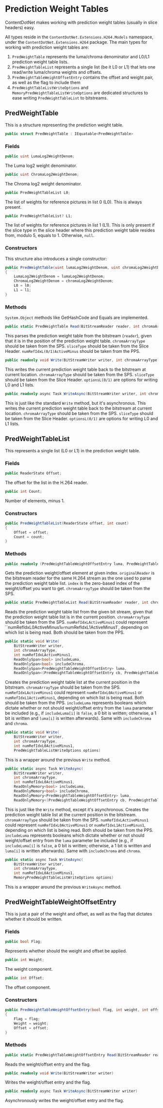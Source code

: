 # Prediction Weight Tables
ContentDotNet makes working with prediction weight tables (usually in slice headers) easy.

All types reside in the `ContentDotNet.Extensions.H264.Models` namespace, under the `ContentDotNet.Extensions.H264` package. The main types for working with prediction weight tables are:

1. `PredWeightTable` represents the luma/chroma denominator and L0/L1 prediction weight table lists.
2. `PredWeightTableList` represents a single list (be it L0 or L1) that lets one read/write luma/chroma weights and offsets.
3. `PredWeightTableWeightOffsetEntry` contains the offset and weight pair, as well as the flag to include them
4. `PredWeightTableListWriteOptions` and `MemoryPredWeightTableListWriteOptions` are dedicated structures to ease writing `PredWeightTableList` to bitstreams.

## PredWeightTable
This is a structure representing the prediction weight table.
```cs
public struct PredWeightTable : IEquatable<PredWeightTable>
```

### Fields

```cs
public uint LumaLog2WeightDenom;
```

The Luma log2 weight denominator.

```cs
public uint ChromaLog2WeightDenom;
```

The Chroma log2 weight denominator.

```cs
public PredWeightTableList L0;
```

The list of weights for reference pictures in list 0 (L0). This is always present.

```cs
public PredWeightTableList? L1;
```

The list of weights for reference pictures in list 1 (L1). This is only present if the slice type in the slice header where this prediction weight table resides from, modulo 5, equals to 1. Otherwise, `null`.

### Constructors

This structure also introduces a single constructor:
```cs
public PredWeightTable(uint lumaLog2WeightDenom, uint chromaLog2WeightDenom, PredWeightTableList l0, PredWeightTableList? l1)
{
    LumaLog2WeightDenom = lumaLog2WeightDenom;
    ChromaLog2WeightDenom = chromaLog2WeightDenom;
    L0 = l0;
    L1 = l1;
}
```

### Methods
`System.Object` methods like GetHashCode and Equals are implemented.

```cs
public static PredWeightTable Read(BitStreamReader reader, int chromaArrayType, int sliceType, int numRefIdxL0ActiveMinus1, int numRefIdxL1ActiveMinus1)
```
This parses the prediction weight table from the bitstream (`reader`), given that it is in the position of the prediction weight table. `chromaArrayType` should be taken from the SPS. `sliceType` should be taken from the Slice Header. `numRefIdxL(0/1)ActiveMinus` should be taken from the PPS.

```cs
public readonly void Write(BitStreamWriter writer, int chromaArrayType, int sliceType, PredWeightTableListWriteOptions optionsL0, PredWeightTableListWriteOptions optionsL1)
```
This writes the current prediction weight table back to the bitstream at current location. `chromaArrayType` should be taken from the SPS. `sliceType` should be taken from the Slice Header. `optionsL(0/1)` are options for writing L0 and L1 lists.

```cs
public readonly async Task WriteAsync(BitStreamWriter writer, int chromaArrayType, int sliceType, MemoryPredWeightTableListWriteOptions optionsL0, MemoryPredWeightTableListWriteOptions? optionsL1)
```

This is just like the standard `Write` method, but it's asynchronous. This writes the current prediction weight table back to the bitstream at current location. `chromaArrayType` should be taken from the SPS. `sliceType` should be taken from the Slice Header. `optionsL(0/1)` are options for writing L0 and L1 lists.

## PredWeightTableList
This represents a single list (L0 or L1) in the prediction weight table.

### Fields
```cs
public ReaderState Offset;
```
The offset for the list in the H.264 reader.

```cs
public int Count;
```
Number of elements, minus 1.

### Constructors
```cs
public PredWeightTableList(ReaderState offset, int count)
{
    Offset = offset;
    Count = count;
}
```

### Methods
```cs
public readonly (PredWeightTableWeightOffsetEntry luma, PredWeightTableWeightOffsetEntry chroma1, PredWeightTableWeightOffsetEntry chroma2) GetElement(BitStreamReader originalReader, int index, int chromaArrayType)
```
Gets the prediction weight/offset element at given index. `originalReader` is the bitstream reader for the same H.264 stream as the one used to parse the prediction weight table list. `index` is the zero-based index of the weight/offset you want to get. `chromaArrayType` should be taken from the SPS.

```cs
public static PredWeightTableList Read(BitStreamReader reader, int chromaArrayType, int numRefIdxLActiveMinus1)
```
Reads the prediction weight table list from the given bit stream, given that the prediction weight table list is in the current position. `chromaArrayType` should be taken from the SPS. `numRefIdxLActiveMinus1` could represent ``numRefIdxL0ActiveMinus1` or `numRefIdxL1ActiveMinus1`, depending on which list is being read. Both should be taken from the PPS.

```cs
public static void Write(
    BitStreamWriter writer,
    int chromaArrayType,
    int numRefIdxLActiveMinus1,
    ReadOnlySpan<bool> includeLuma,
    ReadOnlySpan<bool> includeChroma,
    ReadOnlySpan<PredWeightTableWeightOffsetEntry> luma,
    ReadOnlySpan<(PredWeightTableWeightOffsetEntry cb, PredWeightTableWeightOffsetEntry cr)> chroma)
```
Creates the prediction weight table list at the current position in the bitstream. `chromaArrayType` should be taken from the SPS. `numRefIdxLActiveMinus1` could represent `numRefIdxL0ActiveMinus1` or `numRefIdxL1ActiveMinus1`, depending on which list is being read. Both should be taken from the PPS. `includeLuma` represents booleans which dictate whether or not should weight/offset entry from the `luma` parameter be included (e.g., if `includeLuma[i]` is `false`, a 0 bit is written; otherwise, a 1 bit is written and `luma[i]` is written afterwards). Same with `includeChroma` and `chroma`.

```cs
public static void Write(
    BitStreamWriter writer,
    int chromaArrayType,
    int numRefIdxL0ActiveMinus1,
    PredWeightTableListWriteOptions options)
```
This is a wrapper around the previous `Write` method.

```cs
public static async Task WriteAsync(
    BitStreamWriter writer,
    int chromaArrayType,
    int numRefIdxL0ActiveMinus1,
    ReadOnlyMemory<bool> includeLuma,
    ReadOnlyMemory<bool> includeChroma,
    ReadOnlyMemory<PredWeightTableWeightOffsetEntry> luma,
    ReadOnlyMemory<(PredWeightTableWeightOffsetEntry cb, PredWeightTableWeightOffsetEntry cr)> chroma)
```
This is just like the `Write` method, except it's asynchronous. Creates the prediction weight table list at the current position in the bitstream. `chromaArrayType` should be taken from the SPS. `numRefIdxLActiveMinus1` could represent `numRefIdxL0ActiveMinus1` or `numRefIdxL1ActiveMinus1`, depending on which list is being read. Both should be taken from the PPS. `includeLuma` represents booleans which dictate whether or not should weight/offset entry from the `luma` parameter be included (e.g., if `includeLuma[i]` is `false`, a 0 bit is written; otherwise, a 1 bit is written and `luma[i]` is written afterwards). Same with `includeChroma` and `chroma`.

```cs
public static async Task WriteAsync(
    BitStreamWriter writer,
    int chromaArrayType,
    int numRefIdxL0ActiveMinus1,
    MemoryPredWeightTableListWriteOptions options)
```
This is a wrapper around the previous `WriteAsync` method.

## PredWeightTableWeightOffsetEntry
This is just a pair of the weight and offset, as well as the flag that dictates whether it should be written.

### Fields
```cs
public bool Flag;
```
Represents whether should the weight and offset be applied.

```cs
public int Weight;
```
The weight component.

```cs
public int Offset;
```
The offset component.

### Constructors
```cs
public PredWeightTableWeightOffsetEntry(bool flag, int weight, int offset)
{
    Flag = flag;
    Weight = weight;
    Offset = offset;
}
```

### Methods
```cs
public static PredWeightTableWeightOffsetEntry Read(BitStreamReader reader)
```
Reads the weight/offset entry and the flag.

```cs
public readonly void Write(BitStreamWriter writer)
```
Writes the weight/offset entry and the flag.

```cs
public readonly async Task WriteAsync(BitStreamWriter writer)
```
Asynchronously writes the weight/offset entry and the flag.
